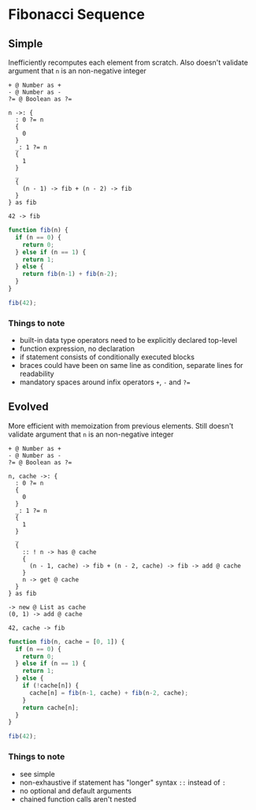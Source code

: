 # Fibonacci Sequence



## Simple

Inefficiently recomputes each element from scratch. Also doesn't validate argument that `n` is an non-negative integer

```
+ @ Number as +
- @ Number as -
?= @ Boolean as ?=

n ->: {
  : 0 ?= n
  {
    0
  }
  _: 1 ?= n
  {
    1
  }
  _
  {
    (n - 1) -> fib + (n - 2) -> fib
  }
} as fib

42 -> fib
```

```js
function fib(n) {
  if (n == 0) {
    return 0;
  } else if (n == 1) {
    return 1;
  } else {
    return fib(n-1) + fib(n-2);
  }
}

fib(42);
```

### Things to note

- built-in data type operators need to be explicitly declared top-level
- function expression, no declaration
- if statement consists of conditionally executed blocks
- braces could have been on same line as condition, separate lines for readability
- mandatory spaces around infix operators `+`, `-` and `?=`



## Evolved

More efficient with memoization from previous elements. Still doesn't validate argument that `n` is an non-negative integer

```
+ @ Number as +
- @ Number as -
?= @ Boolean as ?=

n, cache ->: {
  : 0 ?= n
  {
    0
  }
  _: 1 ?= n
  {
    1
  }
  _
  {
    :: ! n -> has @ cache
    {
      (n - 1, cache) -> fib + (n - 2, cache) -> fib -> add @ cache
    }
    n -> get @ cache
  }
} as fib

-> new @ List as cache
(0, 1) -> add @ cache

42, cache -> fib
```

```js
function fib(n, cache = [0, 1]) {
  if (n == 0) {
    return 0;
  } else if (n == 1) {
    return 1;
  } else {
    if (!cache[n]) {
      cache[n] = fib(n-1, cache) + fib(n-2, cache);
    }
    return cache[n];
  }
}

fib(42);
```

### Things to note

- see simple
- non-exhaustive if statement has "longer" syntax `::` instead of `:`
- no optional and default arguments
- chained function calls aren't nested